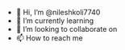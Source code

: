 - 👋 Hi, I’m @nileshkoli7740
- 🌱 I’m currently learning 
- 👯 I’m looking to collaborate on 
- 📫 How to reach me 
